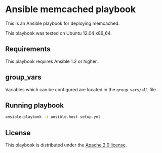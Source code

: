 # Ansible memcached playbook

This is an Ansible playbook for deploying memcached.

This playbook was tested on Ubuntu 12.04 x86_64.

## Requirements

This playbook requires Ansible 1.2 or higher.

## group_vars

Variables which can be configured are located in the `group_vars/all` file.

## Running playbook

```bash
ansible-playbook -i ansible.host setup.yml
```

## License

This playbook is distributed under the
[Apache 2.0 license](http://www.apache.org/licenses/LICENSE-2.0.html).
